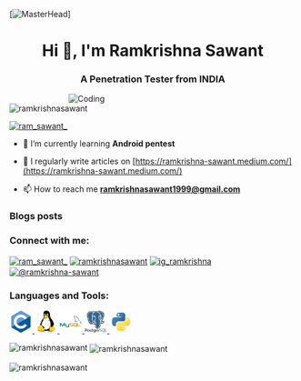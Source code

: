 [![MasterHead](https://i.ibb.co/X2PbSTh/Twitter-Header-RAMA.jpg)]
<h1 align="center">Hi 👋, I'm Ramkrishna Sawant</h1>
<h3 align="center">A Penetration Tester from INDIA</h3>
<img align="right" alt="Coding" width="400" src="https://i.ibb.co/SPzt6VM/hackers.gif">
<p align="left"> <img src="https://komarev.com/ghpvc/?username=ramkrishnasawant&label=Profile%20views&color=0e75b6&style=flat" alt="ramkrishnasawant" /> </p>

<p align="left"> <a href="https://twitter.com/ram_sawant_" target="blank"><img src="https://img.shields.io/twitter/follow/ram_sawant_?logo=twitter&style=for-the-badge" alt="ram_sawant_" /></a> </p>

- 🌱 I’m currently learning **Android pentest**

- 📝 I regularly write articles on [https://ramkrishna-sawant.medium.com/](https://ramkrishna-sawant.medium.com/)

- 📫 How to reach me **ramkrishnasawant1999@gmail.com**

### Blogs posts
<!-- BLOG-POST-LIST:START -->
<!-- BLOG-POST-LIST:END -->

<h3 align="left">Connect with me:</h3>
<p align="left">
<a href="https://twitter.com/ram_sawant_" target="blank"><img align="center" src="https://raw.githubusercontent.com/rahuldkjain/github-profile-readme-generator/master/src/images/icons/Social/twitter.svg" alt="ram_sawant_" height="30" width="40" /></a>
<a href="https://linkedin.com/in/ramkrishnasawant" target="blank"><img align="center" src="https://raw.githubusercontent.com/rahuldkjain/github-profile-readme-generator/master/src/images/icons/Social/linked-in-alt.svg" alt="ramkrishnasawant" height="30" width="40" /></a>
<a href="https://instagram.com/ig_ramkrishna" target="blank"><img align="center" src="https://raw.githubusercontent.com/rahuldkjain/github-profile-readme-generator/master/src/images/icons/Social/instagram.svg" alt="ig_ramkrishna" height="30" width="40" /></a>
<a href="https://medium.com/@ramkrishna-sawant" target="blank"><img align="center" src="https://raw.githubusercontent.com/rahuldkjain/github-profile-readme-generator/master/src/images/icons/Social/medium.svg" alt="@ramkrishna-sawant" height="30" width="40" /></a>
</p>

<h3 align="left">Languages and Tools:</h3>
<p align="left"> <a href="https://www.cprogramming.com/" target="_blank" rel="noreferrer"> <img src="https://raw.githubusercontent.com/devicons/devicon/master/icons/c/c-original.svg" alt="c" width="40" height="40"/> </a> <a href="https://www.linux.org/" target="_blank" rel="noreferrer"> <img src="https://raw.githubusercontent.com/devicons/devicon/master/icons/linux/linux-original.svg" alt="linux" width="40" height="40"/> </a> <a href="https://www.mysql.com/" target="_blank" rel="noreferrer"> <img src="https://raw.githubusercontent.com/devicons/devicon/master/icons/mysql/mysql-original-wordmark.svg" alt="mysql" width="40" height="40"/> </a> <a href="https://www.postgresql.org" target="_blank" rel="noreferrer"> <img src="https://raw.githubusercontent.com/devicons/devicon/master/icons/postgresql/postgresql-original-wordmark.svg" alt="postgresql" width="40" height="40"/> </a> <a href="https://www.python.org" target="_blank" rel="noreferrer"> <img src="https://raw.githubusercontent.com/devicons/devicon/master/icons/python/python-original.svg" alt="python" width="40" height="40"/> </a> </p>

<p><img align="left" src="https://github-readme-stats.vercel.app/api/top-langs?username=ramkrishnasawant&show_icons=true&locale=en&layout=compact" alt="ramkrishnasawant" /></p>

<p>&nbsp;<img align="center" src="https://github-readme-stats.vercel.app/api?username=ramkrishnasawant&show_icons=true&locale=en" alt="ramkrishnasawant" /></p>

<p><img align="center" src="https://github-readme-streak-stats.herokuapp.com/?user=ramkrishnasawant&" alt="ramkrishnasawant" /></p>
